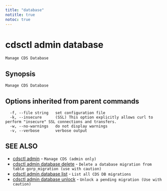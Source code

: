 ```yaml
---
title: "database"
notitle: true
notoc: true
---
```

# cdsctl admin database

`Manage CDS Database`

## Synopsis

`Manage CDS Database`

## Options inherited from parent commands

```
  -f, --file string   set configuration file
  -k, --insecure      (SSL) This option explicitly allows curl to perform "insecure" SSL connections and transfers.
  -w, --no-warnings   do not display warnings
  -v, --verbose       verbose output
```

## SEE ALSO

* [cdsctl admin](/docs/components/cdsctl/admin/)	 - `Manage CDS (admin only)`
* [cdsctl admin database delete](/docs/components/cdsctl/admin/database/delete/)	 - `Delete a database migration from table gorp_migration (use with caution)`
* [cdsctl admin database list](/docs/components/cdsctl/admin/database/list/)	 - `List all CDS DB migrations`
* [cdsctl admin database unlock](/docs/components/cdsctl/admin/database/unlock/)	 - `Unlock a pending migration (Use with caution)`

